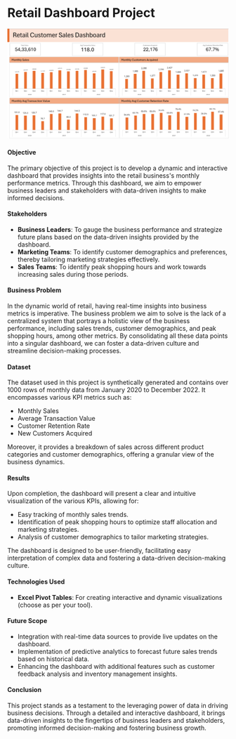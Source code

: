 # Retail Dashboard Project

![Retail Dashboard](Retail_Dashboard_image.png)

#### **Objective**

The primary objective of this project is to develop a dynamic and interactive dashboard that provides insights into the retail business's monthly performance metrics. Through this dashboard, we aim to empower business leaders and stakeholders with data-driven insights to make informed decisions.

#### **Stakeholders**

- **Business Leaders**: To gauge the business performance and strategize future plans based on the data-driven insights provided by the dashboard.
- **Marketing Teams**: To identify customer demographics and preferences, thereby tailoring marketing strategies effectively.
- **Sales Teams**: To identify peak shopping hours and work towards increasing sales during those periods.

#### **Business Problem**

In the dynamic world of retail, having real-time insights into business metrics is imperative. The business problem we aim to solve is the lack of a centralized system that portrays a holistic view of the business performance, including sales trends, customer demographics, and peak shopping hours, among other metrics. By consolidating all these data points into a singular dashboard, we can foster a data-driven culture and streamline decision-making processes.

#### **Dataset**

The dataset used in this project is synthetically generated and contains over 1000 rows of monthly data from January 2020 to December 2022. It encompasses various KPI metrics such as:

- Monthly Sales
- Average Transaction Value
- Customer Retention Rate
- New Customers Acquired

Moreover, it provides a breakdown of sales across different product categories and customer demographics, offering a granular view of the business dynamics.

#### **Results**

Upon completion, the dashboard will present a clear and intuitive visualization of the various KPIs, allowing for:

- Easy tracking of monthly sales trends.
- Identification of peak shopping hours to optimize staff allocation and marketing strategies.
- Analysis of customer demographics to tailor marketing strategies.

The dashboard is designed to be user-friendly, facilitating easy interpretation of complex data and fostering a data-driven decision-making culture.

#### **Technologies Used**

- **Excel Pivot Tables**: For creating interactive and dynamic visualizations (choose as per your tool).

#### **Future Scope**

- Integration with real-time data sources to provide live updates on the dashboard.
- Implementation of predictive analytics to forecast future sales trends based on historical data.
- Enhancing the dashboard with additional features such as customer feedback analysis and inventory management insights.

#### **Conclusion**

This project stands as a testament to the leveraging power of data in driving business decisions. Through a detailed and interactive dashboard, it brings data-driven insights to the fingertips of business leaders and stakeholders, promoting informed decision-making and fostering business growth.